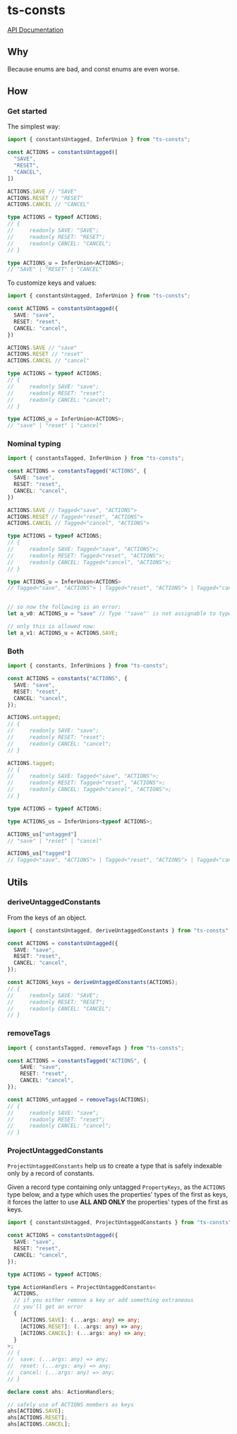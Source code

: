 # ts-consts

[API Documentation](https://jfet97.github.io/ts-consts/)

## Why

Because enums are bad, and const enums are even worse.

## How

### Get started

The simplest way:

```ts
import { constantsUntagged, InferUnion } from "ts-consts";

const ACTIONS = constantsUntagged([
  "SAVE",
  "RESET",
  "CANCEL",
])

ACTIONS.SAVE // "SAVE"
ACTIONS.RESET // "RESET"
ACTIONS.CANCEL // "CANCEL"

type ACTIONS = typeof ACTIONS;
// {
//     readonly SAVE: "SAVE";
//     readonly RESET: "RESET";
//     readonly CANCEL: "CANCEL";
// }

type ACTIONS_u = InferUnion<ACTIONS>;
// "SAVE" | "RESET" | "CANCEL"
```

To customize keys and values:

```ts
import { constantsUntagged, InferUnion } from "ts-consts";

const ACTIONS = constantsUntagged({
  SAVE: "save",
  RESET: "reset",
  CANCEL: "cancel",
})

ACTIONS.SAVE // "save"
ACTIONS.RESET // "reset"
ACTIONS.CANCEL // "cancel"

type ACTIONS = typeof ACTIONS;
// {
//     readonly SAVE: "save";
//     readonly RESET: "reset";
//     readonly CANCEL: "cancel";
// }

type ACTIONS_u = InferUnion<ACTIONS>;
// "save" | "reset" | "cancel"
```

### Nominal typing

```ts
import { constantsTagged, InferUnion } from "ts-consts";

const ACTIONS = constantsTagged("ACTIONS", {
  SAVE: "save",
  RESET: "reset",
  CANCEL: "cancel",
})

ACTIONS.SAVE // Tagged<"save", "ACTIONS">
ACTIONS.RESET // Tagged<"reset", "ACTIONS">
ACTIONS.CANCEL // Tagged<"cancel", "ACTIONS">

type ACTIONS = typeof ACTIONS;
// {
//     readonly SAVE: Tagged<"save", "ACTIONS">;
//     readonly RESET: Tagged<"reset", "ACTIONS">;
//     readonly CANCEL: Tagged<"cancel", "ACTIONS">;
// }

type ACTIONS_u = InferUnion<ACTIONS>
// Tagged<"save", "ACTIONS"> | Tagged<"reset", "ACTIONS"> | Tagged<"cancel", "ACTIONS">


// so now the following is an error:
let a_v0: ACTIONS_u = "save" // Type '"save"' is not assignable to type 'ACTIONS_u'

// only this is allowed now:
let a_v1: ACTIONS_u = ACTIONS.SAVE;
```

### Both

```ts
import { constants, InferUnions } from "ts-consts";

const ACTIONS = constants("ACTIONS", {
  SAVE: "save",
  RESET: "reset",
  CANCEL: "cancel",
});

ACTIONS.untagged;
// {
//     readonly SAVE: "save";
//     readonly RESET: "reset";
//     readonly CANCEL: "cancel";
// }

ACTIONS.tagged;
// {
//     readonly SAVE: Tagged<"save", "ACTIONS">;
//     readonly RESET: Tagged<"reset", "ACTIONS">;
//     readonly CANCEL: Tagged<"cancel", "ACTIONS">;
// }

type ACTIONS = typeof ACTIONS;

type ACTIONS_us = InferUnions<typeof ACTIONS>;

ACTIONS_us["untagged"]
// "save" | "reset" | "cancel"

ACTIONS_us["tagged"]
// Tagged<"save", "ACTIONS"> | Tagged<"reset", "ACTIONS"> | Tagged<"cancel", "ACTIONS">
```

## Utils

### deriveUntaggedConstants

From the keys of an object.

```ts
import { constantsUntagged, deriveUntaggedConstants } from "ts-consts";

const ACTIONS = constantsUntagged({
  SAVE: "save",
  RESET: "reset",
  CANCEL: "cancel",
});

const ACTIONS_keys = deriveUntaggedConstants(ACTIONS);
// {
//     readonly SAVE: "SAVE";
//     readonly RESET: "RESET";
//     readonly CANCEL: "CANCEL";
// }
```

### removeTags

```ts
import { constantsTagged, removeTags } from "ts-consts";

const ACTIONS = constantsTagged("ACTIONS", {
	SAVE: "save",
	RESET: "reset",
	CANCEL: "cancel",
});

const ACTIONS_untagged = removeTags(ACTIONS);
// {
//     readonly SAVE: "save";
//     readonly RESET: "reset";
//     readonly CANCEL: "cancel";
// }
```

### ProjectUntaggedConstants

`ProjectUntaggedConstants` help us to create a type that is safely indexable only by a record of constants.

Given a record type containing only untagged `PropertyKeys`, as the `ACTIONS` type below, and a type which uses the properties' types of the first as keys, it forces the latter to use __ALL AND ONLY__ the properties' types of the first as keys.

```ts
import { constantsUntagged, ProjectUntaggedConstants } from "ts-consts";

const ACTIONS = constantsUntagged({
  SAVE: "save",
  RESET: "reset",
  CANCEL: "cancel",
});

type ACTIONS = typeof ACTIONS;

type ActionHandlers = ProjectUntaggedConstants<
  ACTIONS,
  // if you either remove a key or add something extraneous
  // you'll get an error
  {
    [ACTIONS.SAVE]: (...args: any) => any;
    [ACTIONS.RESET]: (...args: any) => any;
    [ACTIONS.CANCEL]: (...args: any) => any;
  }
>;
// {
//  save: (...args: any) => any;
//  reset: (...args: any) => any;
//  cancel: (...args: any) => any;
// }

declare const ahs: ActionHandlers;

// safely use of ACTIONS members as keys
ahs[ACTIONS.SAVE];
ahs[ACTIONS.RESET];
ahs[ACTIONS.CANCEL];
```